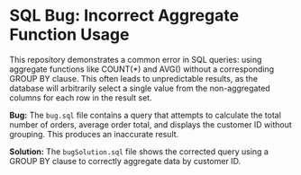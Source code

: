 # SQL Bug: Incorrect Aggregate Function Usage

This repository demonstrates a common error in SQL queries: using aggregate functions like COUNT(*) and AVG() without a corresponding GROUP BY clause.  This often leads to unpredictable results, as the database will arbitrarily select a single value from the non-aggregated columns for each row in the result set.

**Bug:** The `bug.sql` file contains a query that attempts to calculate the total number of orders, average order total, and displays the customer ID without grouping. This produces an inaccurate result.

**Solution:** The `bugSolution.sql` file shows the corrected query using a GROUP BY clause to correctly aggregate data by customer ID.